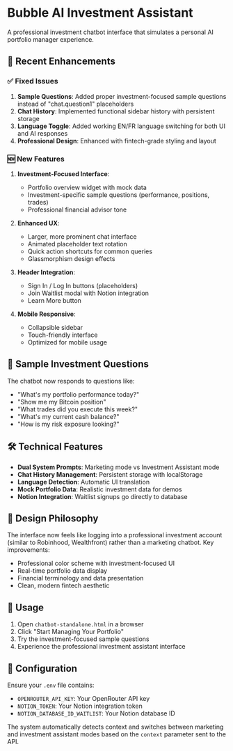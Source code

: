 # Bubble AI Investment Assistant

A professional investment chatbot interface that simulates a personal AI portfolio manager experience.

## 🚀 Recent Enhancements

### ✅ **Fixed Issues**
1. **Sample Questions**: Added proper investment-focused sample questions instead of "chat.question1" placeholders
2. **Chat History**: Implemented functional sidebar history with persistent storage
3. **Language Toggle**: Added working EN/FR language switching for both UI and AI responses
4. **Professional Design**: Enhanced with fintech-grade styling and layout

### 🆕 **New Features**
1. **Investment-Focused Interface**: 
   - Portfolio overview widget with mock data
   - Investment-specific sample questions (performance, positions, trades)
   - Professional financial advisor tone

2. **Enhanced UX**:
   - Larger, more prominent chat interface
   - Animated placeholder text rotation
   - Quick action shortcuts for common queries
   - Glassmorphism design effects

3. **Header Integration**:
   - Sign In / Log In buttons (placeholders)
   - Join Waitlist modal with Notion integration
   - Learn More button

4. **Mobile Responsive**: 
   - Collapsible sidebar
   - Touch-friendly interface
   - Optimized for mobile usage

## 🎯 **Sample Investment Questions**

The chatbot now responds to questions like:
- "What's my portfolio performance today?"
- "Show me my Bitcoin position"
- "What trades did you execute this week?"
- "What's my current cash balance?"
- "How is my risk exposure looking?"

## 🛠 **Technical Features**

- **Dual System Prompts**: Marketing mode vs Investment Assistant mode
- **Chat History Management**: Persistent storage with localStorage
- **Language Detection**: Automatic UI translation
- **Mock Portfolio Data**: Realistic investment data for demos
- **Notion Integration**: Waitlist signups go directly to database

## 🎨 **Design Philosophy**

The interface now feels like logging into a professional investment account (similar to Robinhood, Wealthfront) rather than a marketing chatbot. Key improvements:

- Professional color scheme with investment-focused UI
- Real-time portfolio data display
- Financial terminology and data presentation
- Clean, modern fintech aesthetic

## 🚀 **Usage**

1. Open `chatbot-standalone.html` in a browser
2. Click "Start Managing Your Portfolio" 
3. Try the investment-focused sample questions
4. Experience the professional investment assistant interface

## 🔧 **Configuration**

Ensure your `.env` file contains:
- `OPENROUTER_API_KEY`: Your OpenRouter API key
- `NOTION_TOKEN`: Your Notion integration token  
- `NOTION_DATABASE_ID_WAITLIST`: Your Notion database ID

The system automatically detects context and switches between marketing and investment assistant modes based on the `context` parameter sent to the API.